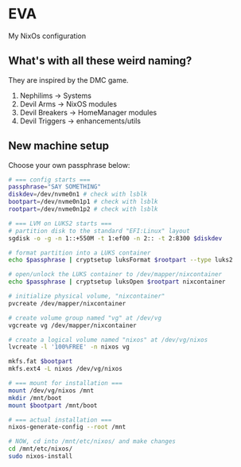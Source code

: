 # EVA

My NixOs configuration

## What's with all these weird naming?

They are inspired by the DMC game.

1. Nephilims -> Systems
2. Devil Arms -> NixOS modules
4. Devil Breakers -> HomeManager modules
3. Devil Triggers -> enhancements/utils

## New machine setup

Choose your own passphrase below:

```sh
# === config starts ===
passphrase="SAY SOMETHING"
diskdev=/dev/nvme0n1 # check with lsblk
bootpart=/dev/nvme0n1p1 # check with lsblk 
rootpart=/dev/nvme0n1p2 # check with lsblk

# === LVM on LUKS2 starts ===
# partition disk to the standard "EFI:Linux" layout
sgdisk -o -g -n 1::+550M -t 1:ef00 -n 2:: -t 2:8300 $diskdev

# format partition into a LUKS container
echo $passphrase | cryptsetup luksFormat $rootpart --type luks2

# open/unlock the LUKS container to /dev/mapper/nixcontainer
echo $passphrase | cryptsetup luksOpen $rootpart nixcontainer

# initialize physical volume, "nixcontainer"
pvcreate /dev/mapper/nixcontainer

# create volume group named "vg" at /dev/vg
vgcreate vg /dev/mapper/nixcontainer

# create a logical volume named "nixos" at /dev/vg/nixos
lvcreate -l '100%FREE' -n nixos vg

mkfs.fat $bootpart
mkfs.ext4 -L nixos /dev/vg/nixos

# === mount for installation ===
mount /dev/vg/nixos /mnt
mkdir /mnt/boot
mount $bootpart /mnt/boot

# === actual installation ===
nixos-generate-config --root /mnt

# NOW, cd into /mnt/etc/nixos/ and make changes
cd /mnt/etc/nixos/
sudo nixos-install
```
